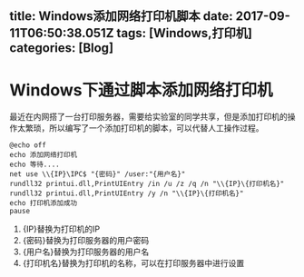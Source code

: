 title: Windows添加网络打印机脚本
date: 2017-09-11T06:50:38.051Z
tags: [Windows,打印机]
categories: [Blog]
---
# Windows下通过脚本添加网络打印机
最近在内网搭了一台打印服务器，需要给实验室的同学共享，但是添加打印机的操作太繁琐，所以编写了一个添加打印机的脚本，可以代替人工操作过程。


```
@echo off
echo 添加网络打印机
echo 等待....
net use \\{IP}\IPC$ "{密码}" /user:"{用户名}"
rundll32 printui.dll,PrintUIEntry /in /u /z /q /n "\\{IP}\{打印机名}"
rundll32 printui.dll,PrintUIEntry /y /n "\\{IP}\{打印机名}"
echo 打印机添加成功
pause
```

1. {IP}替换为打印机的IP
2. {密码}替换为打印服务器的用户密码
3. {用户名}替换为打印服务器的用户名
4. {打印机名}替换为打印机的名称，可以在打印服务器中进行设置